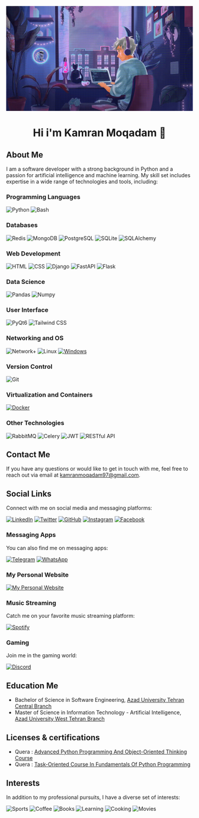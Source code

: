 <div>
<img  src='Data/CoverGitub.gif' alt="my gif">
</div>
<div align="center">
<h1>Hi i'm Kamran Moqadam &#128060; </h1>
</div>

<h2>About Me</h2>
<p>I am a software developer with a strong background in Python and a passion for artificial intelligence and machine learning. My skill set includes expertise in a wide range of technologies and tools, including:
</p>

<h3>Programming Languages</h3>

![Python](https://img.shields.io/badge/Python-3776AB?style=for-the-badge&logo=python&logoColor=white)
![Bash](https://img.shields.io/badge/Bash-4EAA25?style=for-the-badge&logo=gnu-bash&logoColor=white)

<h3>Databases</h3>

![Redis](https://img.shields.io/badge/Redis-DC382D?style=for-the-badge&logo=redis&logoColor=white)
![MongoDB](https://img.shields.io/badge/MongoDB-47A248?style=for-the-badge&logo=mongodb&logoColor=white)
![PostgreSQL](https://img.shields.io/badge/PostgreSQL-336791?style=for-the-badge&logo=postgresql&logoColor=white)
![SQLite](https://img.shields.io/badge/SQLite-003B57?style=for-the-badge&logo=sqlite&logoColor=white)
![SQLAlchemy](https://img.shields.io/badge/SQLAlchemy-FF0000?style=for-the-badge&logo=sqlalchemy&logoColor=white)

<h3>Web Development</h3>

![HTML](https://img.shields.io/badge/HTML-E34F26?style=for-the-badge&logo=html5&logoColor=white)
![CSS](https://img.shields.io/badge/CSS-1572B6?style=for-the-badge&logo=css3&logoColor=white)
![Django](https://img.shields.io/badge/Django-092E20?style=for-the-badge&logo=django&logoColor=white)
![FastAPI](https://img.shields.io/badge/FastAPI-009688?style=for-the-badge&logo=fastapi&logoColor=white)
![Flask](https://img.shields.io/badge/Flask-000000?style=for-the-badge&logo=flask&logoColor=white)

<h3>Data Science</h3>

![Pandas](https://img.shields.io/badge/Pandas-150458?style=for-the-badge&logo=pandas&logoColor=white)
![Numpy](https://img.shields.io/badge/Numpy-013243?style=for-the-badge&logo=numpy&logoColor=white)

<h3>User Interface</h3>

![PyQt6](https://img.shields.io/badge/PyQt6-41CD52?style=for-the-badge&logo=qt&logoColor=white)
![Tailwind CSS](https://img.shields.io/badge/Tailwind%20CSS-38B2AC?style=for-the-badge&logo=tailwind-css&logoColor=white)

<h3>Networking and OS</h3>

![Network+](https://img.shields.io/badge/Network%2B-000000?style=for-the-badge&logo=cisco&logoColor=white)
![Linux](https://img.shields.io/badge/Linux-FCC624?style=for-the-badge&logo=linux&logoColor=black)
[![Windows](https://img.shields.io/badge/Windows-0078D6?style=for-the-badge&logo=windows&logoColor=white)](https://shields.io/)

<h3>Version Control</h3>

![Git](https://img.shields.io/badge/Git-F05032?style=for-the-badge&logo=git&logoColor=white)

<h3>Virtualization and Containers</h3>

[![Docker](https://img.shields.io/badge/Docker-2496ED?style=for-the-badge&logo=docker&logoColor=white)](https://shields.io/)

<h3>Other Technologies</h3>

![RabbitMQ](https://img.shields.io/badge/RabbitMQ-FF6600?style=for-the-badge&logo=rabbitmq&logoColor=white)
![Celery](https://img.shields.io/badge/Celery-00AA88?style=for-the-badge&logo=celery&logoColor=white)
![JWT](https://img.shields.io/badge/JWT-000000?style=for-the-badge)
![RESTful API](https://img.shields.io/badge/RESTful%20API-00A0DF?style=for-the-badge)

<h2>Contact Me</h2>

If you have any questions or would like to get in touch with me, feel free to reach out via email
at [kamranmoqadam97@gmail.com](mailto:kamranmoqadam97@gmail.com).

<h2>Social Links</h2>
<p>Connect with me on social media and messaging platforms:</p>

[![LinkedIn](https://img.shields.io/badge/LinkedIn-0077B5?style=for-the-badge&logo=linkedin&logoColor=white)](https://www.linkedin.com/in/kamran-moqadam/)
[![Twitter](https://img.shields.io/badge/Twitter-1DA1F2?style=for-the-badge&logo=twitter&logoColor=white)](https://twitter.com/KamranMoqadam)
[![GitHub](https://img.shields.io/badge/GitHub-181717?style=for-the-badge&logo=github&logoColor=white)](https://github.com/KamranMoqadam)
[![Instagram](https://img.shields.io/badge/Instagram-E4405F?style=for-the-badge&logo=instagram&logoColor=white)](https://www.instagram.com/kamranmoqadam/)
[![Facebook](https://img.shields.io/badge/Facebook-1877F2?style=for-the-badge&logo=facebook&logoColor=white)](https://www.facebook.com/Kamranmoqadam)

<h3> Messaging Apps </h3>
<p>You can also find me on messaging apps:</p>

[![Telegram](https://img.shields.io/badge/Telegram-2CA5E0?style=for-the-badge&logo=telegram&logoColor=white)](https://t.me/kamranmoqadam)
[![WhatsApp](https://img.shields.io/badge/WhatsApp-25D366?style=for-the-badge&logo=whatsapp&logoColor=white)](https://wa.me/qr/G4JDLHOWVZHNM1)

<h3>My Personal Website</h3>

[![My Personal Website](https://img.shields.io/badge/My%20Website-Visit%20Now-brightgreen?style=for-the-badge&logo=your-icon)](http://kamranmoqadam.com/)

<h3>Music Streaming</h3>
<p>Catch me on your favorite music streaming platform:</p>

[![Spotify](https://img.shields.io/badge/Spotify-1ED760?style=for-the-badge&logo=spotify&logoColor=white)](https://open.spotify.com/user/31becopgf53r5sehnkeyispma5ya)

<h3>Gaming</h3>
<p>Join me in the gaming world:</p>

[![Discord](https://img.shields.io/badge/Discord-7289DA?style=for-the-badge&logo=discord&logoColor=white)](https://discord.gg/kamranmoqadam)

<h2>Education Me</h2>

- Bachelor of Science in Software Engineering, [Azad University Tehran Central Branch](https://ctb.iau.ir/en)
- Master of Science in Information Technology - Artificial
  Intelligence, [Azad University West Tehran Branch](https://wtb.iau.ir/en)

<h2>Licenses & certifications</h2>

- Quera : [Advanced Python Programming And Object-Oriented Thinking Course](https://quera.org/certificate/PjzqOxKw/)
- Quera : [Task-Oriented Course In Fundamentals Of Python Programming](https://quera.org/certificate/K0la1d1Y/)

<h2>Interests</h2>
<p>In addition to my professional pursuits, I have a diverse set of interests:</p>


![Sports](https://img.shields.io/badge/Sports-%F0%9F%8F%80-brightgreen)
![Coffee](https://img.shields.io/badge/Coffee-%E2%98%95-orange)
![Books](https://img.shields.io/badge/Books-%F0%9F%93%9A-blue)
![Learning](https://img.shields.io/badge/Learning-%F0%9F%93%96-yellow)
![Cooking](https://img.shields.io/badge/Cooking-%F0%9F%8D%B3-red)
![Movies](https://img.shields.io/badge/Watching%20Movies-%F0%9F%8E%AC-purple)
